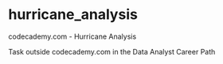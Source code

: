 # hurricane_analysis
codecademy.com -  Hurricane Analysis

Task outside codecademy.com in the Data Analyst Career Path
